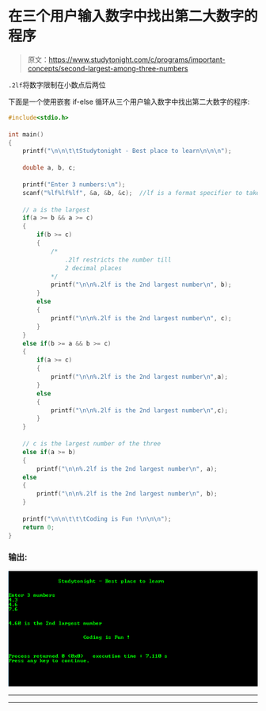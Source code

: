 # 在三个用户输入数字中找出第二大数字的程序

> 原文：<https://www.studytonight.com/c/programs/important-concepts/second-largest-among-three-numbers>

`.2lf`将数字限制在小数点后两位

下面是一个使用嵌套 if-else 循环从三个用户输入数字中找出第二大数字的程序:

```cpp
#include<stdio.h>

int main()
{
    printf("\n\n\t\tStudytonight - Best place to learn\n\n\n");

    double a, b, c;

    printf("Enter 3 numbers:\n");
    scanf("%lf%lf%lf", &a, &b, &c);  //lf is a format specifier to take double as input

    // a is the largest
    if(a >= b && a >= c)
    {
        if(b >= c)
        {
            /*
                .2lf restricts the number till 
                2 decimal places
            */
            printf("\n\n%.2lf is the 2nd largest number\n", b);
        }
        else
        {
            printf("\n\n%.2lf is the 2nd largest number\n", c);
        }
    }
    else if(b >= a && b >= c)
    {
        if(a >= c)
        {
            printf("\n\n%.2lf is the 2nd largest number\n",a);
        }
        else
        {
            printf("\n\n%.2lf is the 2nd largest number\n",c);
        }
    }

    // c is the largest number of the three
    else if(a >= b)
    {
        printf("\n\n%.2lf is the 2nd largest number\n", a);
    else
    {
        printf("\n\n%.2lf is the 2nd largest number\n", b);
    }

    printf("\n\n\t\t\tCoding is Fun !\n\n\n");
    return 0;
}
```

### 输出:

![Second Largest among three numbers](img/e4f712f28ddbc431e73b0deda309b56a.png)

* * *

* * *